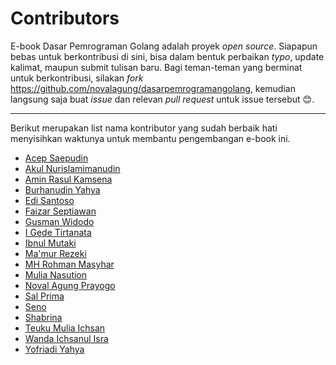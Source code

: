 # Contributors

E-book Dasar Pemrograman Golang adalah proyek *open source*. Siapapun bebas untuk berkontribusi di sini, bisa dalam bentuk perbaikan *typo*, update kalimat, maupun submit tulisan baru. Bagi teman-teman yang berminat untuk berkontribusi, silakan *fork* https://github.com/novalagung/dasarpemrogramangolang, kemudian langsung saja buat *issue* dan relevan *pull request* untuk issue tersebut 😊.

---

Berikut merupakan list nama kontributor yang sudah berbaik hati menyisihkan waktunya untuk membantu pengembangan e-book ini.

- [Acep Saepudin](https://github.com/acepsaepudin)
- [Akul Nurislamimanudin](https://github.com/akulnurislam)
- [Amin Rasul Kamsena](https://github.com/seno-ark)
- [Burhanudin Yahya](https://github.com/burhanudinyahya)
- [Edi Santoso](https://github.com/repodevs)
- [Faizar Septiawan](https://github.com/icarrr)
- [Gusman Widodo](https://github.com/gusmanwidodo)
- [I Gede Tirtanata](https://github.com/gedenata)
- [Ibnul Mutaki](https://github.com/cacing69)
- [Ma'mur Rezeki](https://github.com/erzqy)
- [MH Rohman Masyhar](https://github.com/rohmanhm)
- [Mulia Nasution](https://github.com/mul14)
- [Noval Agung Prayogo](https://github.com/novalagung)
- [Sal Prima](https://github.com/salprima)
- [Seno](https://github.com/seno-ark)
- [Shabrina](https://github.com/renaissains)
- [Teuku Mulia Ichsan](https://github.com/teukumulya-ichsan)
- [Wanda Ichsanul Isra](https://github.com/wlisrausr)
- [Yofriadi Yahya](https://github.com/yofriadi)
